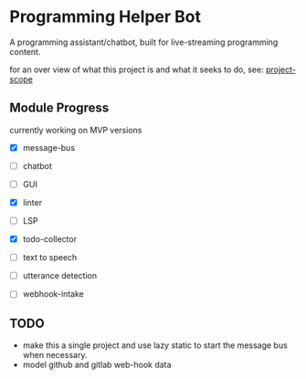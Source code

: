 # Programming Helper Bot

A programming assistant/chatbot, built for live-streaming programming content.

for an over view of what this project is and what it seeks to do, see: [project-scope](project-scope.md)

## Module Progress

currently working on MVP versions

- [x] message-bus
- [ ] chatbot
- [ ] GUI
- [x] linter
- [ ] LSP
- [x] todo-collector
- [ ] text to speech
- [ ] utterance detection
- [ ] webhook-intake


## TODO

- make this a single project and use lazy static to start the message bus when necessary.
- model github and gitlab web-hook data 
